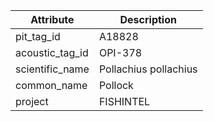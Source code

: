 | Attribute  | Description |
| ------------- | ------------- |
| pit_tag_id | A18828 |
| acoustic_tag_id | OPI-378 |
| scientific_name | Pollachius pollachius |
| common_name | Pollock |
| project | FISHINTEL |